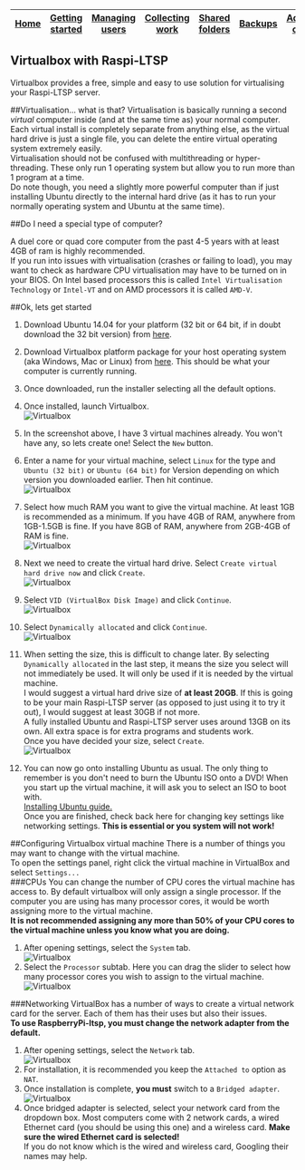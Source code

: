 [Home](../README.md)    | [Getting started](../installation/getting-started.md)     | [Managing users](../manage-users/README.md) | [Collecting work](../collect-work.md) | [Shared folders](../shared-folders/README.md) | [Backups](../backups/README.md) | [Advanced options](../advanced/README.md) 
| :-----------: |:-------------:| :-----:| :-----:| :-----:| :-----:| :-----:| 


Virtualbox with Raspi-LTSP
---------------------------------------
Virtualbox provides a free, simple and easy to use solution for virtualising your Raspi-LTSP server.   

##Virtualisation... what is that?
Virtualisation is basically running a second *virtual* computer inside (and at the same time as) your normal computer.   
Each virtual install is completely separate from anything else, as the virtual hard drive is just a single file, you can delete the entire virtual operating system extremely easily.  
Virtualisation should not be confused with multithreading or hyper-threading. These only run 1 operating system but allow you to run more than 1 program at a time.   
Do note though, you need a slightly more powerful computer than if just installing Ubuntu directly to the internal hard drive (as it has to run your normally operating system and Ubuntu at the same time).   

##Do I need a special type of computer?

A duel core or quad core computer from the past 4-5 years with at least 4GB of ram is highly recommended.    
If you run into issues with virtualisation (crashes or failing to load), you may want to check as hardware CPU virtualisation may have to be turned on in your BIOS. 
On Intel based processors this is called ```Intel Virtualisation Technology``` or ```Intel-VT``` and on AMD processors it is called ```AMD-V```.

##Ok, lets get started

1. Download Ubuntu 14.04 for your platform (32 bit or 64 bit, if in doubt download the 32 bit version) from [here](http://www.ubuntu.com/download/desktop/).
2. Download Virtualbox platform package for your host operating system (aka Windows, Mac or Linux) from [here](https://www.virtualbox.org/wiki/Downloads). This should be what your computer is currently running.   
3. Once downloaded, run the installer selecting all the default options.   
4. Once installed, launch Virtualbox.   
![Virtualbox](../images/virtualbox-1.jpeg)
5. In the screenshot above, I have 3 virtual machines already. You won't have any, so lets create one! Select the ```New``` button.   
6. Enter a name for your virtual machine, select ```Linux``` for the type and ```Ubuntu (32 bit)``` or ```Ubuntu (64 bit)``` for Version depending on which version you downloaded earlier. Then hit continue.   
![Virtualbox](../images/virtualbox-2.jpeg)   
7. Select how much RAM you want to give the virtual machine. At least 1GB is recommended as a minimum. If you have 4GB of RAM, anywhere from 1GB-1.5GB is fine. If you have 8GB of RAM, anywhere from 2GB-4GB of RAM is fine.   
![Virtualbox](../images/virtualbox-3.jpeg)   
8. Next we need to create the virtual hard drive. Select ```Create virtual hard drive now``` and click ```Create```.   
![Virtualbox](../images/virtualbox-4.jpeg)   
9. Select ```VID (VirtualBox Disk Image)``` and click ```Continue```.   
![Virtualbox](../images/virtualbox-5.jpeg)   
10. Select ```Dynamically allocated``` and click ```Continue```.   
![Virtualbox](../images/virtualbox-6.jpeg)   
11. When setting the size, this is difficult to change later. By selecting ```Dynamically allocated``` in the last step, it means the size you select will not immediately be used. It will only be used if it is needed by the virtual machine.   
I would suggest a virtual hard drive size of **at least 20GB**. If this is going to be your main Raspi-LTSP server (as opposed to just using it to try it out), I would suggest at least 30GB if not more.   
A fully installed Ubuntu and Raspi-LTSP server uses around 13GB on its own. All extra space is for extra programs and students work.   
Once you have decided your size, select ```Create```.   
![Virtualbox](../images/virtualbox-7.jpeg)   

12. You can now go onto installing Ubuntu as usual. The only thing to remember is you don't need to burn the Ubuntu ISO onto a DVD! When you start up the virtual machine, it will ask you to select an ISO to boot with.   
[Installing Ubuntu guide.](installing-ubuntu.md)   
Once you are finished, check back here for changing key settings like networking settings. **This is essential or you system will not work!**

##Configuring Virtualbox virtual machine
There is a number of things you may want to change with the virtual machine.   
To open the settings panel, right click the virtual machine in VirtualBox and select ```Settings...```   
###CPUs
You can change the number of CPU cores the virtual machine has access to. By default virtualbox will only assign a single processor. If the computer you are using has many processor cores, it would be worth assigning more to the virtual machine.   
**It is not recommended assigning any more than 50% of your CPU cores to the virtual machine unless you know what you are doing.**   
   
1. After opening settings, select the ```System``` tab.   
![Virtualbox](../images/virtualbox-8.jpeg)   
2. Select the ```Processor``` subtab. Here you can drag the slider to select how many processor cores you wish to assign to the virtual machine.   
![Virtualbox](../images/virtualbox-9.jpeg)   

###Networking
VirtualBox has a number of ways to create a virtual network card for the server. Each of them has their uses but also their issues.  
**To use RaspberryPi-ltsp, you must change the network adapter from the default.**   
1. After opening settings, select the ```Network``` tab.   
![Virtualbox](../images/virtualbox-10.jpeg)  
2. For installation, it is recommended you keep the ```Attached to``` option as ```NAT```.
3. Once installation is complete, **you must** switch to a ```Bridged adapter```.
![Virtualbox](../images/virtualbox-11.jpeg) 
4. Once bridged adapter is selected, select your network card from the dropdown box. Most computers come with 2 network cards, a wired Ethernet card (you should be using this one) and a wireless card. **Make sure the wired Ethernet card is selected!**   
If you do not know which is the wired and wireless card, Googling their names may help.